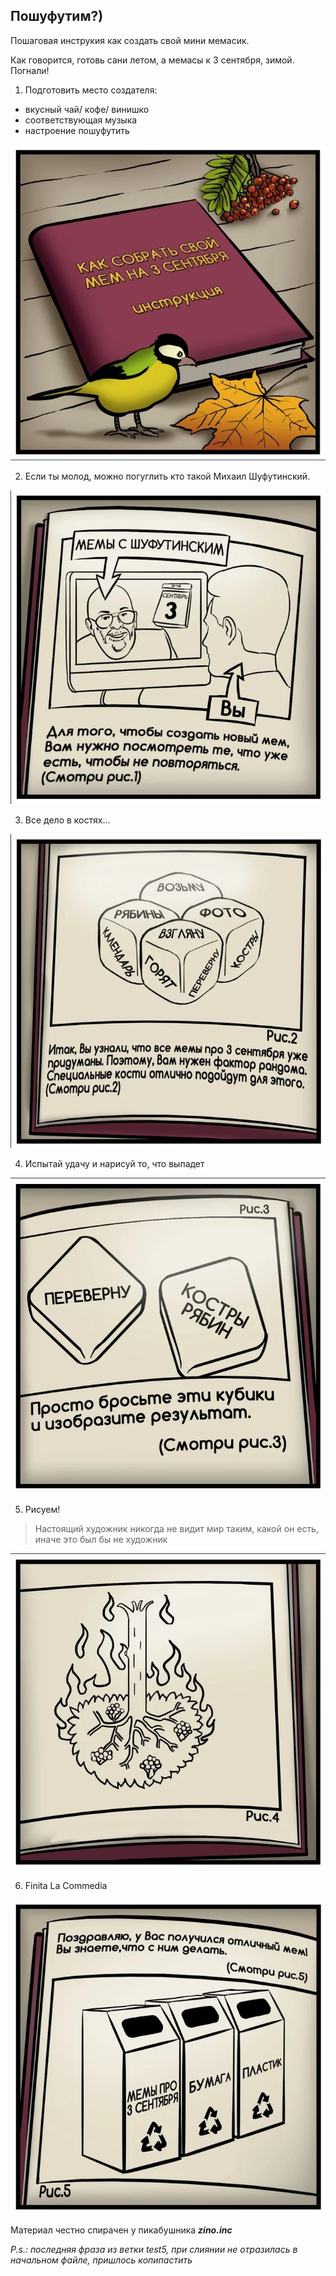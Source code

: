 ## **Пошуфутим?)**

Пошаговая инструкия как создать свой мини мемасик.

Как говорится, готовь сани летом, а мемасы к 3 сентября, зимой. Погнали! 

1. Подготовить место создателя:

- вкусный чай/ кофе/ винишко
- соответствующая музыка
- настроение пошуфутить

![нет, ты не ошибся, тут должна быть картинка](images/1.png)

2. Если ты молод, можно погуглить кто такой Михаил Шуфутинский.

![нет, ты не ошибся, тут должна быть картинка](images/2.png)

3. Все дело в костях...

![нет, ты не ошибся, тут должна быть картинка](images/3.png)

4. Испытай удачу и нарисуй то, что выпадет

![нет, ты не ошибся, тут должна быть картинка](images/4.png)

5. Рисуем!

> Настоящий художник никогда не видит мир таким, какой он есть, иначе это был бы не художник

![нет, ты не ошибся, тут должна быть картинка](images/5.png)

6. Finita La Commedia

![нет, ты не ошибся, тут должна быть картинка](images/6.png)




Материал честно спирачен у пикабушника **_zino.inc_** 

_P.s.: последняя фраза из ветки test5, при слиянии не отразилась в начальном файле, пришлось копипастить_
